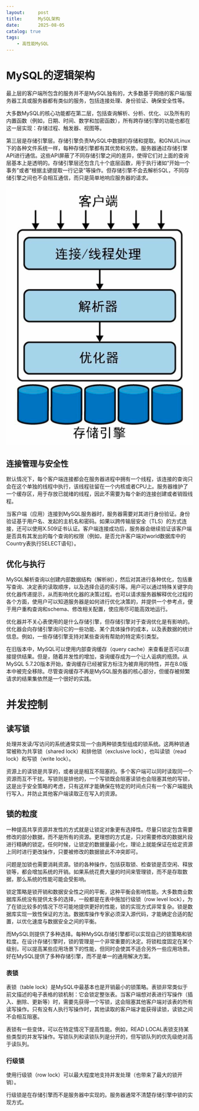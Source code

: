 ```yaml
---
layout:     post
title:      MySQL架构
date:       2025-08-05
catalog: true
tags:
    - 高性能MySQL
---
```


# MySQL的逻辑架构
最上层的客户端所包含的服务并不是MySQL独有的，大多数基于网络的客户端/服务器工具或服务器都有类似的服务，包括连接处理、身份验证、确保安全性等。

大多数MySQL的核心功能都在第二层，包括查询解析、分析、优化、以及所有的内置函数（例如，日期、时间、数学和加密函数），所有跨存储引擎的功能也都在这一层实现：存储过程、触发器、视图等。

第三层是存储引擎层。存储引擎负责MySQL中数据的存储和提取。和GNU/Linux下的各种文件系统一样，每种存储引擎都有其优势和劣势。服务器通过存储引擎API进行通信。这些API屏蔽了不同存储引擎之间的差异，使得它们对上面的查询层基本上是透明的。存储引擎层还包含几十个底层函数，用于执行诸如“开始一个事务”或者“根据主键提取一行记录”等操作。但存储引擎不会去解析SQL，不同存储引擎之间也不会相互通信，而只是简单地响应服务器的请求。

![](/img/in-post/Database/MySQL/logical-view-of-MySQL-server-arch.png)

## 连接管理与安全性
默认情况下，每个客户端连接都会在服务器进程中拥有一个线程，该连接的查询只会在这个单独的线程中执行，该线程驻留在一个内核或者CPU上。服务器维护了一个缓存区，用于存放已就绪的线程，因此不需要为每个新的连接创建或者销毁线程。

当客户端（应用）连接到MySQL服务器时，服务器需要对其进行身份验证。身份验证基于用户名、发起的主机名和密码。如果以跨传输层安全（TLS）的方式连接，还可以使用X.509证书认证。客户端连接成功后，服务器会继续验证该客户端是否具有其发出的每个查询的权限（例如，是否允许客户端对world数据库中的Country表执行SELECT语句）。

## 优化与执行
MySQL解析查询以创建内部数据结构（解析树），然后对其进行各种优化，包括重写查询、决定表的读取顺序，以及选择合适的索引等。用户可以通过特殊关键字向优化器传递提示，从而影响优化器的决策过程。也可以请求服务器解释优化过程的各个方面，使用户可以知道服务器是如何进行优化决策的，并提供一个参考点，便于用户重构查询和schema、修改相关配置，使应用尽可能高效地运行。

优化器并不关心表使用的是什么存储引擎，但存储引擎对于查询优化是有影响的。优化器会向存储引擎询问它的一些功能、某个具体操作的成本，以及表数据的统计信息。例如，一些存储引擎支持对某些查询有帮助的特定索引类型。

在旧版本中，MySQL可以使用内部查询缓存（query cache）来查看是否可以直接提供结果。但是，随着并发性的增加，查询缓存成为一个让人诟病的瓶颈。从MySQL 5.7.20版本开始，查询缓存已经被官方标注为被弃用的特性，并在8.0版本中被完全移除。尽管查询缓存不再是MySQL服务器的核心部分，但缓存被频繁请求的结果集依然是一个很好的实践。

# 并发控制
## 读写锁
处理并发读/写访问的系统通常实现一个由两种锁类型组成的锁系统。这两种锁通常被称为共享锁（shared lock）和排他锁（exclusive lock），也叫读锁（read lock）和写锁（write lock）。

资源上的读锁是共享的，或者说是相互不阻塞的。多个客户端可以同时读取同一个资源而互不干扰。写锁则是排他的，一个写锁既会阻塞读锁也会阻塞其他的写锁，这是出于安全策略的考虑，只有这样才能确保在特定的时间点只有一个客户端能执行写入，并防止其他客户端读取正在写入的资源。

## 锁的粒度
一种提高共享资源并发性的方式就是让锁定对象更有选择性。尽量只锁定包含需要修改的部分数据，而不是所有的资源。更理想的方式是，只对需要修改的数据片段进行精确的锁定。任何时候，让锁定的数据量最小化，理论上就能保证在给定资源上同时进行更改操作，只要被修改的数据彼此不冲突即可。

问题是加锁也需要消耗资源。锁的各种操作，包括获取锁、检查锁是否空闲、释放锁等，都会增加系统的开销。如果系统花费大量的时间来管理锁，而不是存取数据，那么系统的性能可能会受影响。

锁定策略是锁开销和数据安全性之间的平衡，这种平衡会影响性能。大多数商业数据库系统没有提供太多的选择，一般都是在表中施加行级锁（row level lock），为了在锁比较多的情况下尽可能地提供更好的性能，锁的实现方式非常复杂。锁是数据库实现一致性保证的方法。数据库操作专家必须深入源代码，才能确定合适的配置，以优化速度与数据安全之间的平衡。

而MySQL则提供了多种选择。每种MySQL存储引擎都可以实现自己的锁策略和锁粒度。在设计存储引擎时，锁的管理是一个非常重要的决定。将锁粒度固定在某个级别，可以提高某些应用场景下的性能，但同时会使其不适合另外一些应用场景。好在MySQL提供了多种存储引擎，而不是单一的通用解决方案。

### 表锁
表锁（table lock）是MySQL中最基本也是开销最小的锁策略。表锁非常类似于前文描述的电子表格的锁机制：它会锁定整张表。当客户端想对表进行写操作（插入、删除、更新等）时，需要先获得一个写锁，这会阻塞其他客户端对该表的所有读写操作。只有没有人执行写操作时，其他读取的客户端才能获得读锁，读锁之间不会相互阻塞。

表锁有一些变体，可以在特定情况下提高性能。例如，READ LOCAL表锁支持某些类型的并发写操作。写锁队列和读锁队列是分开的，但写锁队列的优先级绝对高于读队列。


### 行级锁
使用行级锁（row lock）可以最大程度地支持并发处理（也带来了最大的锁开销）。

行级锁是在存储引擎而不是服务器中实现的。服务器通常不清楚存储引擎中锁的实现方式。
